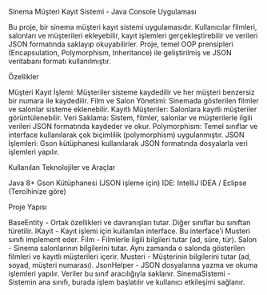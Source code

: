 Sinema Müşteri Kayıt Sistemi - Java Console Uygulaması

Bu proje, bir sinema müşteri kayıt sistemi uygulamasıdır. Kullanıcılar filmleri, salonları ve müşterileri ekleyebilir, kayıt işlemleri gerçekleştirebilir ve verileri JSON formatında saklayıp okuyabilirler. Proje, temel OOP prensipleri (Encapsulation, Polymorphism, Inheritance) ile geliştirilmiş ve JSON veritabanı formatı kullanılmıştır.

Özellikler

Müşteri Kayıt İşlemi: Müşteriler sisteme kaydedilir ve her müşteri benzersiz bir numara ile kaydedilir.
Film ve Salon Yönetimi: Sinemada gösterilen filmler ve salonlar sisteme eklenebilir.
Kayıtlı Müşteriler: Salonlara kayıtlı müşteriler görüntülenebilir.
Veri Saklama: Sistem, filmler, salonlar ve müşterilerle ilgili verileri JSON formatında kaydeder ve okur.
Polymorphism: Temel sınıflar ve interface kullanılarak çok biçimlilik (polymorphism) uygulanmıştır.
JSON İşlemleri: Gson kütüphanesi kullanılarak JSON formatında dosyalarla veri işlemleri yapılır.

Kullanılan Teknolojiler ve Araçlar

Java 8+
Gson Kütüphanesi (JSON işleme için)
IDE: IntelliJ IDEA / Eclipse (Tercihinize göre)

Proje Yapısı

BaseEntity - Ortak özellikleri ve davranışları tutar. Diğer sınıflar bu sınıftan türetilir.
IKayit - Kayıt işlemi için kullanılan interface. Bu interface'i Musteri sınıfı implement eder.
Film - Filmlerle ilgili bilgileri tutar (ad, süre, tür).
Salon - Sinema salonlarının bilgilerini tutar. Aynı zamanda o salonda gösterilen filmleri ve kayıtlı müşterileri içerir.
Musteri - Müşterinin bilgilerini tutar (ad, soyad, müşteri numarası).
JsonHelper - JSON dosyalarına yazma ve okuma işlemleri yapılır. Veriler bu sınıf aracılığıyla saklanır.
SinemaSistemi - Sistemin ana sınıfı, burada işlem başlatılır ve kullanıcı etkileşimi sağlanır.
